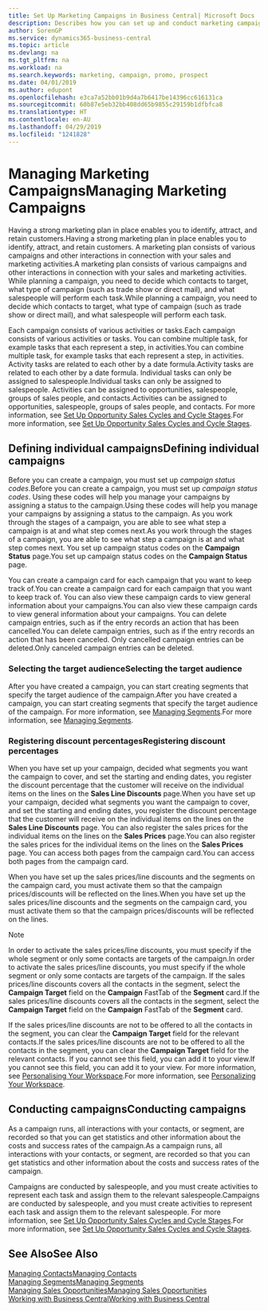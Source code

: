 ```yaml
---
title: Set Up Marketing Campaigns in Business Central| Microsoft Docs
description: Describes how you can set up and conduct marketing campaigns in Business Central to help you identify and attract prospects and retain customers.
author: SorenGP
ms.service: dynamics365-business-central
ms.topic: article
ms.devlang: na
ms.tgt_pltfrm: na
ms.workload: na
ms.search.keywords: marketing, campaign, promo, prospect
ms.date: 04/01/2019
ms.author: edupont
ms.openlocfilehash: e3ca7a52bb01b9d4a7b6417be14396cc616131ca
ms.sourcegitcommit: 60b87e5eb32bb408dd65b9855c29159b1dfbfca8
ms.translationtype: HT
ms.contentlocale: en-AU
ms.lasthandoff: 04/29/2019
ms.locfileid: "1241828"
---
```

# <a name="managing-marketing-campaigns"></a><span data-ttu-id="d42fb-103">Managing Marketing Campaigns</span><span class="sxs-lookup"><span data-stu-id="d42fb-103">Managing Marketing Campaigns</span></span>
<span data-ttu-id="d42fb-104">Having a strong marketing plan in place enables you to identify, attract, and retain customers.</span><span class="sxs-lookup"><span data-stu-id="d42fb-104">Having a strong marketing plan in place enables you to identify, attract, and retain customers.</span></span> <span data-ttu-id="d42fb-105">A marketing plan consists of various campaigns and other interactions in connection with your sales and marketing activities.</span><span class="sxs-lookup"><span data-stu-id="d42fb-105">A marketing plan consists of various campaigns and other interactions in connection with your sales and marketing activities.</span></span> <span data-ttu-id="d42fb-106">While planning a campaign, you need to decide which contacts to target, what type of campaign (such as trade show or direct mail), and what salespeople will perform each task.</span><span class="sxs-lookup"><span data-stu-id="d42fb-106">While planning a campaign, you need to decide which contacts to target, what type of campaign (such as trade show or direct mail), and what salespeople will perform each task.</span></span>

<span data-ttu-id="d42fb-107">Each campaign consists of various activities or tasks.</span><span class="sxs-lookup"><span data-stu-id="d42fb-107">Each campaign consists of various activities or tasks.</span></span> <span data-ttu-id="d42fb-108">You can combine multiple task, for example tasks that each represent a step, in activities.</span><span class="sxs-lookup"><span data-stu-id="d42fb-108">You can combine multiple task, for example tasks that each represent a step, in activities.</span></span> <span data-ttu-id="d42fb-109">Activity tasks are related to each other by a date formula.</span><span class="sxs-lookup"><span data-stu-id="d42fb-109">Activity tasks are related to each other by a date formula.</span></span> <span data-ttu-id="d42fb-110">Individual tasks can only be assigned to salespeople.</span><span class="sxs-lookup"><span data-stu-id="d42fb-110">Individual tasks can only be assigned to salespeople.</span></span> <span data-ttu-id="d42fb-111">Activities can be assigned to opportunities, salespeople, groups of sales people, and contacts.</span><span class="sxs-lookup"><span data-stu-id="d42fb-111">Activities can be assigned to opportunities, salespeople, groups of sales people, and contacts.</span></span> <span data-ttu-id="d42fb-112">For more information, see [Set Up Opportunity Sales Cycles and Cycle Stages](marketing-how-setup-opportunity-sales-cycles-stages.md).</span><span class="sxs-lookup"><span data-stu-id="d42fb-112">For more information, see [Set Up Opportunity Sales Cycles and Cycle Stages](marketing-how-setup-opportunity-sales-cycles-stages.md).</span></span>

## <a name="defining-individual-campaigns"></a><span data-ttu-id="d42fb-113">Defining individual campaigns</span><span class="sxs-lookup"><span data-stu-id="d42fb-113">Defining individual campaigns</span></span>
<span data-ttu-id="d42fb-114">Before you can create a campaign, you must set up *campaign status codes*.</span><span class="sxs-lookup"><span data-stu-id="d42fb-114">Before you can create a campaign, you must set up *campaign status codes*.</span></span> <span data-ttu-id="d42fb-115">Using these codes will help you manage your campaigns by assigning a status to the campaign.</span><span class="sxs-lookup"><span data-stu-id="d42fb-115">Using these codes will help you manage your campaigns by assigning a status to the campaign.</span></span> <span data-ttu-id="d42fb-116">As you work through the stages of a campaign, you are able to see what step a campaign is at and what step comes next.</span><span class="sxs-lookup"><span data-stu-id="d42fb-116">As you work through the stages of a campaign, you are able to see what step a campaign is at and what step comes next.</span></span> <span data-ttu-id="d42fb-117">You set up campaign status codes on the **Campaign Status** page.</span><span class="sxs-lookup"><span data-stu-id="d42fb-117">You set up campaign status codes on the **Campaign Status** page.</span></span>

<span data-ttu-id="d42fb-118">You can create a campaign card for each campaign that you want to keep track of.</span><span class="sxs-lookup"><span data-stu-id="d42fb-118">You can create a campaign card for each campaign that you want to keep track of.</span></span> <span data-ttu-id="d42fb-119">You can also view these campaign cards to view general information about your campaigns.</span><span class="sxs-lookup"><span data-stu-id="d42fb-119">You can also view these campaign cards to view general information about your campaigns.</span></span>
<span data-ttu-id="d42fb-120">You can delete campaign entries, such as if the entry records an action that has been cancelled.</span><span class="sxs-lookup"><span data-stu-id="d42fb-120">You can delete campaign entries, such as if the entry records an action that has been canceled.</span></span> <span data-ttu-id="d42fb-121">Only cancelled campaign entries can be deleted.</span><span class="sxs-lookup"><span data-stu-id="d42fb-121">Only canceled campaign entries can be deleted.</span></span>

### <a name="selecting-the-target-audience"></a><span data-ttu-id="d42fb-122">Selecting the target audience</span><span class="sxs-lookup"><span data-stu-id="d42fb-122">Selecting the target audience</span></span>
<span data-ttu-id="d42fb-123">After you have created a campaign, you can start creating segments that specify the target audience of the campaign.</span><span class="sxs-lookup"><span data-stu-id="d42fb-123">After you have created a campaign, you can start creating segments that specify the target audience of the campaign.</span></span> <span data-ttu-id="d42fb-124">For more information, see [Managing Segments](marketing-segments.md).</span><span class="sxs-lookup"><span data-stu-id="d42fb-124">For more information, see [Managing Segments](marketing-segments.md).</span></span>

### <a name="registering-discount-percentages"></a><span data-ttu-id="d42fb-125">Registering discount percentages</span><span class="sxs-lookup"><span data-stu-id="d42fb-125">Registering discount percentages</span></span>
<span data-ttu-id="d42fb-126">When you have set up your campaign, decided what segments you want the campaign to cover, and set the starting and ending dates, you register the discount percentage that the customer will receive on the individual items on the lines on the **Sales Line Discounts** page.</span><span class="sxs-lookup"><span data-stu-id="d42fb-126">When you have set up your campaign, decided what segments you want the campaign to cover, and set the starting and ending dates, you register the discount percentage that the customer will receive on the individual items on the lines on the **Sales Line Discounts** page.</span></span> <span data-ttu-id="d42fb-127">You can also register the sales prices for the individual items on the lines on the **Sales Prices** page.</span><span class="sxs-lookup"><span data-stu-id="d42fb-127">You can also register the sales prices for the individual items on the lines on the **Sales Prices** page.</span></span> <span data-ttu-id="d42fb-128">You can access both pages from the campaign card.</span><span class="sxs-lookup"><span data-stu-id="d42fb-128">You can access both pages from the campaign card.</span></span>

 <span data-ttu-id="d42fb-129">When you have set up the sales prices/line discounts and the segments on the campaign card, you must activate them so that the campaign prices/discounts will be reflected on the lines.</span><span class="sxs-lookup"><span data-stu-id="d42fb-129">When you have set up the sales prices/line discounts and the segments on the campaign card, you must activate them so that the campaign prices/discounts will be reflected on the lines.</span></span>

> [!NOTE]  
>   <span data-ttu-id="d42fb-130">In order to activate the sales prices/line discounts, you must specify if the whole segment or only some contacts are targets of the campaign.</span><span class="sxs-lookup"><span data-stu-id="d42fb-130">In order to activate the sales prices/line discounts, you must specify if the whole segment or only some contacts are targets of the campaign.</span></span> <span data-ttu-id="d42fb-131">If the sales prices/line discounts covers all the contacts in the segment, select the **Campaign Target** field on the **Campaign** FastTab of the **Segment** card.</span><span class="sxs-lookup"><span data-stu-id="d42fb-131">If the sales prices/line discounts covers all the contacts in the segment, select the **Campaign Target** field on the **Campaign** FastTab of the **Segment** card.</span></span>

<span data-ttu-id="d42fb-132">If the sales prices/line discounts are not to be offered to all the contacts in the segment, you can clear the **Campaign Target** field for the relevant contacts.</span><span class="sxs-lookup"><span data-stu-id="d42fb-132">If the sales prices/line discounts are not to be offered to all the contacts in the segment, you can clear the **Campaign Target** field for the relevant contacts.</span></span> <span data-ttu-id="d42fb-133">If you cannot see this field, you can add it to your view.</span><span class="sxs-lookup"><span data-stu-id="d42fb-133">If you cannot see this field, you can add it to your view.</span></span> <span data-ttu-id="d42fb-134">For more information, see [Personalising Your Workspace](ui-personalization-user.md).</span><span class="sxs-lookup"><span data-stu-id="d42fb-134">For more information, see [Personalizing Your Workspace](ui-personalization-user.md).</span></span>

## <a name="conducting-campaigns"></a><span data-ttu-id="d42fb-135">Conducting campaigns</span><span class="sxs-lookup"><span data-stu-id="d42fb-135">Conducting campaigns</span></span>
<span data-ttu-id="d42fb-136">As a campaign runs, all interactions with your contacts, or segment, are recorded so that you can get statistics and other information about the costs and success rates of the campaign.</span><span class="sxs-lookup"><span data-stu-id="d42fb-136">As a campaign runs, all interactions with your contacts, or segment, are recorded so that you can get statistics and other information about the costs and success rates of the campaign.</span></span>

<span data-ttu-id="d42fb-137">Campaigns are conducted by salespeople, and you must create activities to represent each task and assign them to the relevant salespeople.</span><span class="sxs-lookup"><span data-stu-id="d42fb-137">Campaigns are conducted by salespeople, and you must create activities to represent each task and assign them to the relevant salespeople.</span></span> <span data-ttu-id="d42fb-138">For more information, see [Set Up Opportunity Sales Cycles and Cycle Stages](marketing-how-setup-opportunity-sales-cycles-stages.md).</span><span class="sxs-lookup"><span data-stu-id="d42fb-138">For more information, see [Set Up Opportunity Sales Cycles and Cycle Stages](marketing-how-setup-opportunity-sales-cycles-stages.md).</span></span>

## <a name="see-also"></a><span data-ttu-id="d42fb-139">See Also</span><span class="sxs-lookup"><span data-stu-id="d42fb-139">See Also</span></span>
[<span data-ttu-id="d42fb-140">Managing Contacts</span><span class="sxs-lookup"><span data-stu-id="d42fb-140">Managing Contacts</span></span>](marketing-contacts.md)  
[<span data-ttu-id="d42fb-141">Managing Segments</span><span class="sxs-lookup"><span data-stu-id="d42fb-141">Managing Segments</span></span>](marketing-segments.md)  
[<span data-ttu-id="d42fb-142">Managing Sales Opportunities</span><span class="sxs-lookup"><span data-stu-id="d42fb-142">Managing Sales Opportunities</span></span>](marketing-manage-sales-opportunities.md)  
[<span data-ttu-id="d42fb-143">Working with Business Central</span><span class="sxs-lookup"><span data-stu-id="d42fb-143">Working with Business Central</span></span>](ui-work-product.md)  
